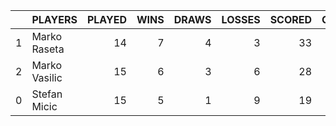 |    | PLAYERS       |   PLAYED |   WINS |   DRAWS |   LOSSES |   SCORED |   CONCEDED |   POINTS |
|---:|:--------------|---------:|-------:|--------:|---------:|---------:|-----------:|---------:|
|  1 | Marko Raseta  |       14 |      7 |       4 |        3 |       33 |         24 |       25 |
|  2 | Marko Vasilic |       15 |      6 |       3 |        6 |       28 |         28 |       21 |
|  0 | Stefan Micic  |       15 |      5 |       1 |        9 |       19 |         25 |       16 |
